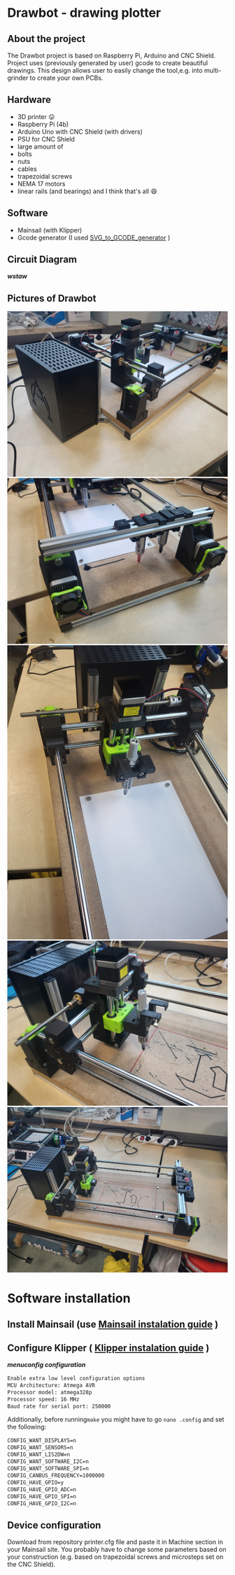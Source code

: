 # Drawbot - drawing plotter #

## About the project ##

The Drawbot project is based on Raspberry Pi, Arduino and CNC Shield. Project uses (previously generated by user)  gcode to create beautiful drawings. This design allows user to easily change the tool,e.g. into multi-grinder to create your own PCBs.

 ## Hardware ##

- 3D printer :stuck_out_tongue:
- Raspberry Pi (4b)
- Arduino Uno with CNC Shield (with drivers)
- PSU for CNC Shield
- large amount of 
 - bolts
 - nuts
 - cables
- trapezoidal screws
- NEMA 17 motors
- linear rails (and bearings)
and I think that's all :smile:

## Software ##

- Mainsail (with Klipper)
- Gcode generator (I used [SVG_to_GCODE_generator](https://sameer.github.io/svg2gcode/) )

## Circuit Diagram ##

***wstaw***

## Pictures of Drawbot ##

![Draw1.jpg](./Images&Photos/Draw1.jpg)
![Draw2.jpg](./Images&Photos/Draw2.jpg)
![Draw3.jpg](./Images&Photos/Draw3.jpg)
![Draw4.jpg](./Images&Photos/Draw4.jpg)
![Draw5.jpg](./Images&Photos/Draw5.jpg)

# Software installation #

## Install Mainsail (use [Mainsail instalation guide](https://docs.mainsail.xyz/setup/getting-started) ) ##

## Configure Klipper ( [Klipper instalation guide](https://www.klipper3d.org/Installation.html) ) ##

***menuconfig configuration***
```
Enable extra low level configuration options
MCU Architecture: Atmega AVR
Processor model: atmega328p
Processor speed: 16 MHz
Baud rate for serial port: 250000 
```
Additionally, before running`make` you might have to go `nano .config`
and set the following:
```
CONFIG_WANT_DISPLAYS=n
CONFIG_WANT_SENSORS=n
CONFIG_WANT_LIS2DW=n
CONFIG_WANT_SOFTWARE_I2C=n
CONFIG_WANT_SOFTWARE_SPI=n
CONFIG_CANBUS_FREQUENCY=1000000
CONFIG_HAVE_GPIO=y
CONFIG_HAVE_GPIO_ADC=n
CONFIG_HAVE_GPIO_SPI=n
CONFIG_HAVE_GPIO_I2C=n
```
## Device configuration ##

Download from repository printer.cfg file and paste it in Machine section in your Mainsail site.
You probably have to change some parameters based on your construction (e.g. based on trapezoidal screws and microsteps set on the CNC Shield).
